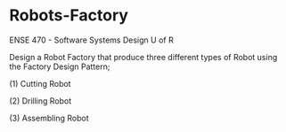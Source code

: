 # Robots-Factory

ENSE 470 - Software Systems Design U of R

Design a Robot Factory that produce three different types of Robot using the Factory Design Pattern;

(1) Cutting Robot

(2) Drilling Robot

(3) Assembling Robot

